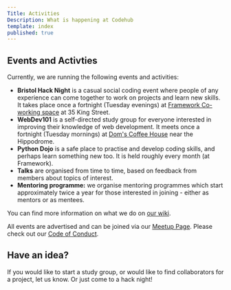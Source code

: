 ```yaml
---
Title: Activities
Description: What is happening at Codehub
template: index
published: true
---
```

## Events and Activties

Currently, we are running the following events and activities:
- **Bristol Hack Night** is a casual social coding event where people of any experience can come together to work on projects and learn new skills.  It takes place once a fortnight (Tuesday evenings) at [Framework Co-working space](https://www.frameworkbristol.co.uk/) at 35 King Street.
- **WebDev101** is a self-directed study group for everyone interested in improving their knowledge of web development. It meets once a fortnight (Tuesday mornings) at [Dom's Coffee House](https://domscoffeehouse.co.uk/) near the Hippodrome.
- **Python Dojo** is a safe place to practise and develop coding skills, and perhaps learn something new too.  It is held roughly every month (at Framework).
- **Talks** are organised from time to time, based on feedback from members about topics of interest.
- **Mentoring programme:** we organise mentoring programmes which start approximately twice a year for those interested in joining - either as mentors or as mentees.

You can find more information on what we do on [our wiki](https://wiki.codehub.org.uk).

All events are advertised and can be joined via our [Meetup Page](https://meetup.com/codehub-bristol). Please check out our [Code of Conduct](/code-conduct/).

## Have an idea?

If you would like to start a study group, or would like to find collaborators for a project, let us know. Or just come to a hack night!
